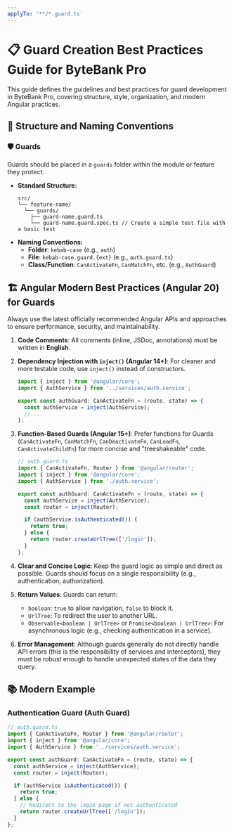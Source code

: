 ```yaml
---
applyTo: '**/*.guard.ts'
---
```


# 📋 Guard Creation Best Practices Guide for ByteBank Pro

This guide defines the guidelines and best practices for guard development in ByteBank Pro, covering structure, style, organization, and modern Angular practices.

## 📁 Structure and Naming Conventions

### 🛡️ Guards

Guards should be placed in a `guards` folder within the module or feature they protect.

- **Standard Structure:**
  ```
  src/
  └── feature-name/
    └── guards/
      ├── guard-name.guard.ts
      └── guard-name.guard.spec.ts // Create a simple test file with a basic test
  ```
- **Naming Conventions:**
  - **Folder**: `kebab-case` (e.g., `auth`)
  - **File**: `kebab-case.guard.{ext}` (e.g., `auth.guard.ts`)
  - **Class/Function**: `CanActivateFn`, `CanMatchFn`, etc. (e.g., `AuthGuard`)

## 🏗️ Angular Modern Best Practices (Angular 20) for Guards

Always use the latest officially recommended Angular APIs and approaches to ensure performance, security, and maintainability.

1.  **Code Comments**: All comments (inline, JSDoc, annotations) must be written in **English**.

2.  **Dependency Injection with `inject()` (Angular 14+)**: For cleaner and more testable code, use `inject()` instead of constructors.

    ```typescript
    import { inject } from '@angular/core';
    import { AuthService } from '../services/auth.service';

    export const authGuard: CanActivateFn = (route, state) => {
      const authService = inject(AuthService);
      // ...
    };
    ```

3.  **Function-Based Guards (Angular 15+)**: Prefer functions for Guards (`CanActivateFn`, `CanMatchFn`, `CanDeactivateFn`, `CanLoadFn`, `CanActivateChildFn`) for more concise and "treeshakeable" code.

    ```typescript
    // auth.guard.ts
    import { CanActivateFn, Router } from '@angular/router';
    import { inject } from '@angular/core';
    import { AuthService } from './auth.service';

    export const authGuard: CanActivateFn = (route, state) => {
      const authService = inject(AuthService);
      const router = inject(Router);

      if (authService.isAuthenticated()) {
        return true;
      } else {
        return router.createUrlTree(['/login']);
      }
    };
    ```

4.  **Clear and Concise Logic**: Keep the guard logic as simple and direct as possible. Guards should focus on a single responsibility (e.g., authentication, authorization).

5.  **Return Values**: Guards can return:

    - `boolean`: `true` to allow navigation, `false` to block it.
    - `UrlTree`: To redirect the user to another URL.
    - `Observable<boolean | UrlTree>` or `Promise<boolean | UrlTree>`: For asynchronous logic (e.g., checking authentication in a service).

6.  **Error Management**: Although guards generally do not directly handle API errors (this is the responsibility of services and interceptors), they must be robust enough to handle unexpected states of the data they query.

## 📚 Modern Example

### Authentication Guard (Auth Guard)

```typescript
// auth.guard.ts
import { CanActivateFn, Router } from '@angular/router';
import { inject } from '@angular/core';
import { AuthService } from '../services/auth.service';

export const authGuard: CanActivateFn = (route, state) => {
  const authService = inject(AuthService);
  const router = inject(Router);

  if (authService.isAuthenticated()) {
    return true;
  } else {
    // Redirect to the login page if not authenticated
    return router.createUrlTree(['/login']);
  }
};
```
